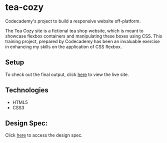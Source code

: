# tea-cozy
Codecademy's project to build a responsive website off-platform.


The Tea Cozy site is a fictional tea shop website, which is meant to showcase flexbox containers and manipulating these boxes using CSS. This training project, prepared by Codecademy has been an invaluable exercise in enhancing my skills on the application of CSS flexbox.

## Setup
To check out the final output, click [here](https://scorpiooox.github.io/tea-cozy/) to view the live site.


## Technologies

* HTML5
* CSS3


## Design Spec:

Click [here](https://content.codecademy.com/courses/freelance-1/unit-4/img-tea-cozy-redline.jpg) to access the design spec.




